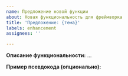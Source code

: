 ```yaml
---
name: Предложение новой функции
about: Новая функциональность для фреймворка
title: 'Предложение: {тема}'
labels: enhancement
assignees: ''

---
```


**Описание функциональности:** ...

**Пример псевдокода (опционально):**

````python
````

<!-- Проверьте что вы кратко описали тему предложения в названии issue -->